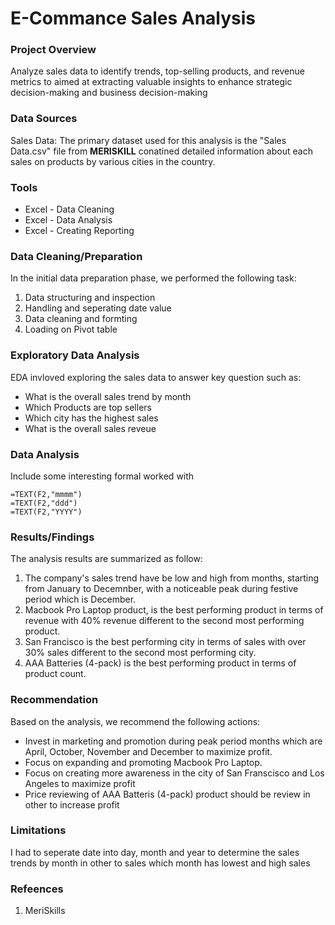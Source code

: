 # E-Commance Sales Analysis

### Project Overview

Analyze sales data to identify trends, top-selling products, and revenue metrics to aimed at extracting valuable insights to enhance strategic decision-making and business decision-making

### Data Sources

Sales Data: The primary dataset used for this analysis is the "Sales Data.csv" file from **MERISKILL** conatined detailed information about each sales on products by various cities in the country.

### Tools 

- Excel - Data Cleaning
- Excel - Data Analysis
- Excel - Creating Reporting

### Data Cleaning/Preparation

In the initial data preparation phase, we performed the following task:

1. Data structuring and inspection
2. Handling and seperating date value
3. Data cleaning and formting
4. Loading on Pivot table

### Exploratory Data Analysis

EDA invloved exploring the sales data to answer key question such as:

- What is the overall sales trend by month
- Which Products are top sellers
- Which city has the highest sales
- What is the overall sales reveue

### Data Analysis

Include some interesting formal worked with

``` Excel
=TEXT(F2,"mmmm")
=TEXT(F2,"ddd")
=TEXT(F2,"YYYY")
```

### Results/Findings

The analysis results are summarized as follow:
1. The company's sales trend have be low and high from months, starting from January to Decemnber, with a noticeable peak during festive period which is December.
2. Macbook Pro Laptop product, is the best performing product in terms of revenue with 40% revenue different to the second most performing product.
3. San Francisco is the best performing city in terms of sales with over 30% sales different to the second most performing city.
4. AAA Batteries (4-pack) is the best performing product in terms of product count.

### Recommendation

Based on the analysis, we recommend the following actions:
- Invest in marketing and promotion during peak period months which are April, October, November and December to maximize profit.
- Focus on expanding and promoting Macbook Pro Laptop.
- Focus on creating more awareness in the city of San Franscisco and Los Angeles to maximize profit 
- Price reviewing of AAA Batteris (4-pack) product should be review in other to increase profit

### Limitations

I had to seperate date into day, month and year to determine the sales trends by month in other to sales which month has lowest and high sales 

### Refeences

1. MeriSkills 










